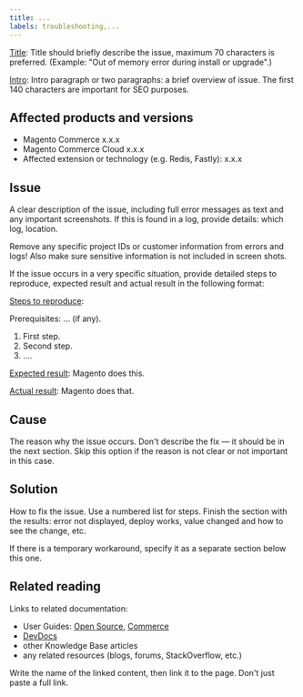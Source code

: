 ```yaml
---
title: ...
labels: troubleshooting,...
---
```


<u>Title</u>: Title should briefly describe the issue, maximum 70 characters is preferred.
(Example: "Out of memory error during install or upgrade".)

<u>Intro</u>: Intro paragraph or two paragraphs: a brief overview of issue. The first 140 characters are important for SEO purposes.

## Affected products and versions

*   Magento Commerce x.x.x
*   Magento Commerce Cloud x.x.x
*   Affected extension or technology (e.g. Redis, Fastly): x.x.x

## Issue

A clear description of the issue, including full error messages as text and any important screenshots.
If this is found in a log, provide details: which log, location.

Remove any specific project IDs or customer information from errors and logs! Also make sure sensitive information is not included in screen shots.

If the issue occurs in a very specific situation, provide detailed steps to reproduce, expected result and actual result in the following format:

<u>Steps to reproduce</u>:

Prerequisites: ... (if any).

1.  First step.
2.  Second step.
3.  ....

<u>Expected result</u>:
Magento does this.

<u>Actual result</u>:
Magento does that.

## Cause

The reason why the issue occurs. Don't describe the fix — it should be in the next section. Skip this option if the reason is not clear or not important in this case.

## Solution

How to fix the issue. Use a numbered list for steps.
Finish the section with the results: error not displayed, deploy works, value changed and how to see the change, etc.

If there is a temporary workaround, specify it as a separate section below this one.

## Related reading

Links to related documentation: 

*   User Guides: [Open Source](http://docs.magento.com/m2/ce/user_guide/magento/magento-community-edition-2.1-user-guide.html), [Commerce](http://docs.magento.com/m2/ee/user_guide/magento/magento-enterprise-edition-2.1-user-guide.html)
*   [DevDocs](devdocs.magento.com)
*   other Knowledge Base articles
*   any related resources (blogs, forums, StackOverflow, etc.)

Write the name of the linked content, then link it to the page. Don't just paste a full link.
